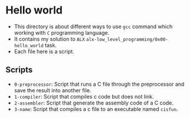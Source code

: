 # Hello world

- This directory is about different ways to use `gcc` command which working with `C` programming language.
- It contains my solution to `ALX` `alx-low_level_programming/0x00-hello_world` task.
- Each file here is a script.

## Scripts

- `0-preprocessor`: Script that runs a C file through the preprocessor and save the result into another file.
- `1-compiler`: Script that compiles c code but does not link.
- `2-assembler`: Script that generate the assembly code of a C code.
- `3-name`: Script that compiles a c file to an executable named `cisfun`.
